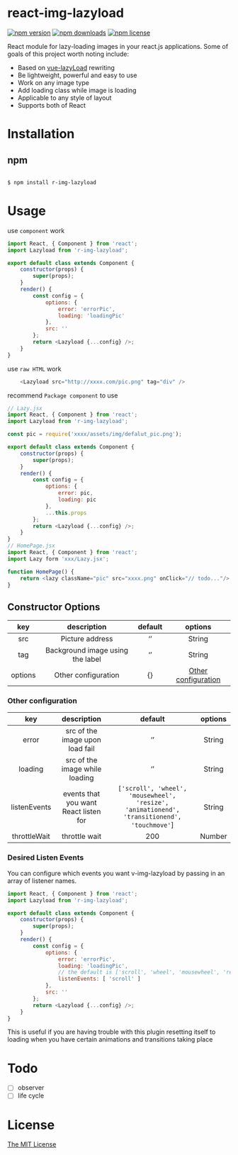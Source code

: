 # react-img-lazyload

[![npm version](https://img.shields.io/npm/v/vue-lazyload.svg?style=flat-square)](https://www.npmjs.com/package/r-img-lazyload)
[![npm downloads](https://img.shields.io/npm/dm/vue-lazyload.svg?style=flat-square)](https://www.npmjs.com/package/r-img-lazyload)
[![npm license](https://img.shields.io/npm/l/vue-lazyload.svg?style=flat-square)](https://www.npmjs.com/package/r-img-lazyload)


React module for lazy-loading images in your react.js applications. Some of goals of this project worth noting include:

* Based on [vue-lazyLoad](https://github.com/hilongjw/vue-lazyload) rewriting
* Be lightweight, powerful and easy to use
* Work on any image type
* Add loading class while image is loading
* Applicable to any style of layout
* Supports both of React

# Installation

## npm

```bash

$ npm install r-img-lazyload

```
# Usage
use `component` work

```js
import React, { Component } from 'react';
import Lazyload from 'r-img-lazyload';

export default class extends Component {
    constructor(props) {
        super(props);
    }
    render() {
        const config = {
            options: {
                error: 'errorPic',
                loading: 'loadingPic'
            },
            src: ''
        };
        return <Lazyload {...config} />;
    }
}
```
use `raw HTML` work

```js
    <Lazyload src="http://xxxx.com/pic.png" tag="div" />
```
recommend `Package component` to use

```js
// Lazy.jsx
import React, { Component } from 'react';
import Lazyload from 'r-img-lazyload';

const pic = require('xxxx/assets/img/defalut_pic.png');

export default class extends Component {
    constructor(props) {
        super(props);
    }
    render() {
        const config = {
            options: {
                error: pic,
                loading: pic
            },
            ...this.props
        };
        return <Lazyload {...config} />;
    }
}
// HomePage.jsx
import React, { Component } from 'react';
import Lazy form 'xxx/Lazy.jsx';

function HomePage() {
    return <lazy className="pic" src="xxxx.png" onClick="// todo..."/>
}

```
## Constructor Options
| key | description | default | options |
| :-: | :-: | :-: | :-: |
| src | Picture address | ‘’ | String |
| tag |  Background image using the label | ‘’ | String |
| options |  Other configuration | {} | [Other configuration](#othercon-figuration) |

### Other configuration
| key | description | default | options |
| :-: | :-: | :-: | :-: |
| error | src of the image upon load fail | ‘’ | String |
| loading | src of the image while loading | ‘’ | String |
| listenEvents |  events that you want React listen for | `['scroll', 'wheel', 'mousewheel', 'resize', 'animationend', 'transitionend', 'touchmove'`] | String |
| throttleWait |  throttle wait | 200 |Number|

### Desired Listen Events

You can configure which events you want v-img-lazyload by passing in an array
of listener names.

```js
import React, { Component } from 'react';
import Lazyload from 'r-img-lazyload';

export default class extends Component {
    constructor(props) {
        super(props);
    }
    render() {
        const config = {
            options: {
                error: 'errorPic',
                loading: 'loadingPic',
                // the default is ['scroll', 'wheel', 'mousewheel', 'resize', 'animationend', 'transitionend']
                listenEvents: [ 'scroll' ]
            },
            src: ''
        };
        return <Lazyload {...config} />;
    }
}
```
This is useful if you are having trouble with this plugin resetting itself to loading when you have certain animations and transitions taking place

# Todo
* [ ] observer
* [ ] life cycle

# License

[The MIT License](http://opensource.org/licenses/MIT)



